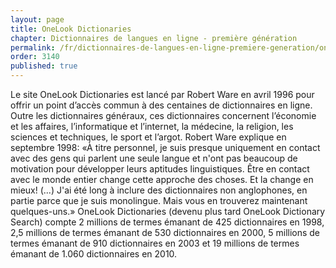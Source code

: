 ```yaml
---
layout: page
title: OneLook Dictionaries
chapter: Dictionnaires de langues en ligne - première génération
permalink: /fr/dictionnaires-de-langues-en-ligne-premiere-generation/onelook-dictionaries/
order: 3140
published: true
---
```

<p>Le site OneLook Dictionaries est lancé par Robert Ware en avril 1996 pour offrir un point d’accès commun à des centaines de dictionnaires en ligne. Outre les dictionnaires généraux, ces dictionnaires concernent l’économie et les affaires, l’informatique et l’internet, la médecine, la religion, les sciences et techniques, le sport et l’argot. Robert Ware explique en septembre 1998: «À titre personnel, je suis presque uniquement en contact avec des gens qui parlent une seule langue et n'ont pas beaucoup de motivation pour développer leurs aptitudes linguistiques. Être en contact avec le monde entier change cette approche des choses. Et la change en mieux! (...) J'ai été long à inclure des dictionnaires non anglophones, en partie parce que je suis monolingue. Mais vous en trouverez maintenant quelques-uns.» OneLook Dictionaries (devenu plus tard OneLook Dictionary Search) compte 2 millions de termes émanant de 425 dictionnaires en 1998, 2,5 millions de termes émanant de 530 dictionnaires en 2000, 5 millions de termes émanant de 910 dictionnaires en 2003 et 19 millions de termes émanant de 1.060 dictionnaires en 2010.</p>